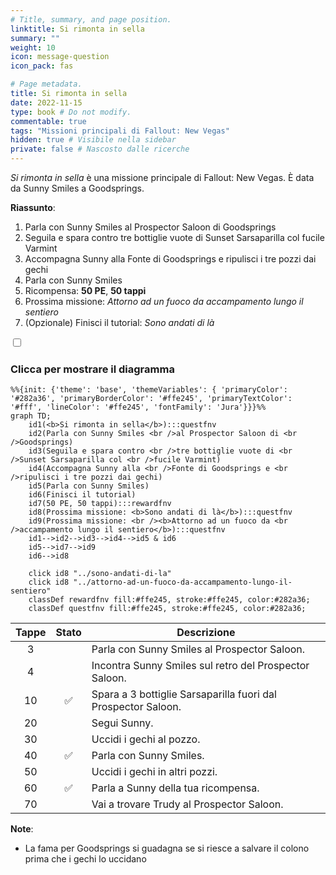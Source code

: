 ```yaml
---
# Title, summary, and page position.
linktitle: Si rimonta in sella
summary: ""
weight: 10
icon: message-question
icon_pack: fas

# Page metadata.
title: Si rimonta in sella
date: 2022-11-15
type: book # Do not modify.
commentable: true
tags: "Missioni principali di Fallout: New Vegas"
hidden: true # Visibile nella sidebar
private: false # Nascosto dalle ricerche
---
```


<div class="fnv">


*Si rimonta in sella* è una missione principale di Fallout: New Vegas. È data da Sunny Smiles a Goodsprings.

**Riassunto**:
1. Parla con Sunny Smiles al Prospector Saloon di Goodsprings
2. Seguila e spara contro tre bottiglie vuote di Sunset Sarsaparilla col fucile Varmint
3. Accompagna Sunny alla Fonte di Goodsprings e ripulisci i tre pozzi dai gechi
4. Parla con Sunny Smiles
5. Ricompensa: **50 PE**, **50 tappi**
6. Prossima missione: *Attorno ad un fuoco da accampamento lungo il sentiero*
7. (Opzionale) Finisci il tutorial: *Sono andati di là*


<section class="chart-collapse">
<input type="checkbox" name="collapse2" id="handle2">
<h3 class="handle">
<label for="handle2">Clicca per mostrare il diagramma</label>
</h3>
<div class="content">

```mermaid
%%{init: {'theme': 'base', 'themeVariables': { 'primaryColor': '#282a36', 'primaryBorderColor': '#ffe245', 'primaryTextColor': '#fff', 'lineColor': '#ffe245', 'fontFamily': 'Jura'}}}%%
graph TD;
    id1(<b>Si rimonta in sella</b>):::questfnv
    id2(Parla con Sunny Smiles <br />al Prospector Saloon di <br />Goodsprings)
    id3(Seguila e spara contro <br />tre bottiglie vuote di <br />Sunset Sarsaparilla col <br />fucile Varmint)
    id4(Accompagna Sunny alla <br />Fonte di Goodsprings e <br />ripulisci i tre pozzi dai gechi)
    id5(Parla con Sunny Smiles)
    id6(Finisci il tutorial)
    id7(50 PE, 50 tappi):::rewardfnv 
    id8(Prossima missione: <b>Sono andati di là</b>):::questfnv
    id9(Prossima missione: <br /><b>Attorno ad un fuoco da <br />accampamento lungo il sentiero</b>):::questfnv
    id1-->id2-->id3-->id4-->id5 & id6
    id5-->id7-->id9
    id6-->id8
    
    click id8 "../sono-andati-di-la"
    click id8 "../attorno-ad-un-fuoco-da-accampamento-lungo-il-sentiero"
    classDef rewardfnv fill:#ffe245, stroke:#ffe245, color:#282a36;
    classDef questfnv fill:#ffe245, stroke:#ffe245, color:#282a36;
```

</div>
</section>

| Tappe |       Stato        | Descrizione                                                   |
|:-----:|:------------------:| ------------------------------------------------------------- |
|   3   |                    | Parla con Sunny Smiles al Prospector Saloon.                  |
|   4   |                    | Incontra Sunny Smiles sul retro del Prospector Saloon.        |
|  10   | :white_check_mark: | Spara a 3 bottiglie Sarsaparilla fuori dal Prospector Saloon. |
|  20   |                    | Segui Sunny.                                                  |
|  30   |                    | Uccidi i gechi al pozzo.                                      |
|  40   | :white_check_mark: | Parla con Sunny Smiles.                                       |
|  50   |                    | Uccidi i gechi in altri pozzi.                                |
|  60   | :white_check_mark: | Parla a Sunny della tua ricompensa.                           |
|  70   |                    | Vai a trovare Trudy al Prospector Saloon.                     |



**Note**:
- La fama per Goodsprings si guadagna se si riesce a salvare il colono prima che i gechi lo uccidano
 


</div>


